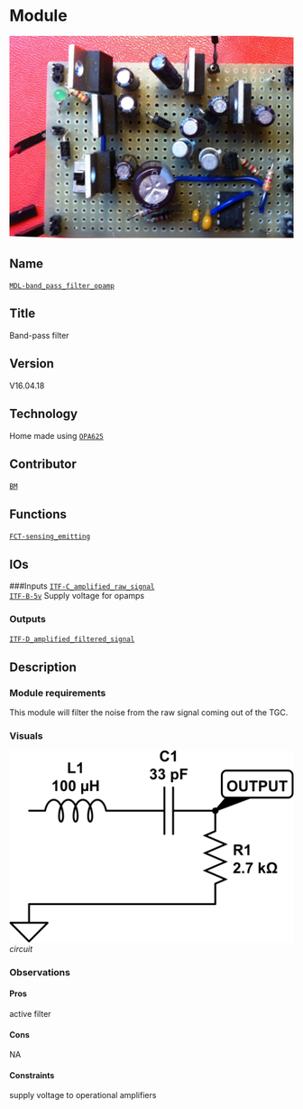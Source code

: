 # Module
![](viewme.jpg)

## Name
[`MDL-band_pass_filter_opamp`]()

## Title
Band-pass filter

## Version
V16.04.18

## Technology
Home made using [`OPA625`](http://www.ti.com/product/OPA625)
 
## Contributor
[`BM`](../../contributors/CTB-BM)  

## Functions
[`FCT-sensing_emitting`](../../functions/FCT-sensing_emitting)  

## IOs

###Inputs
[`ITF-C_amplified_raw_signal`](../../interfaces/ITF-C_amplified_raw_signal)  
[`ITF-B-5v`](../../interfaces/B-5v)   Supply voltage for opamps  

### Outputs
[`ITF-D_amplified_filtered_signal`](../../interfaces/ITF-D_amplified_filtered_signal)  

## Description

### Module requirements
This module will filter the noise from the raw signal coming out of the TGC.

### Visuals
![circuit](/modules/MDL-band_pass_filter_rcl/images/scheme.jpg)  
*circuit*    

### Observations

#### Pros
active filter

#### Cons
NA

#### Constraints
supply voltage to operational amplifiers  

 
